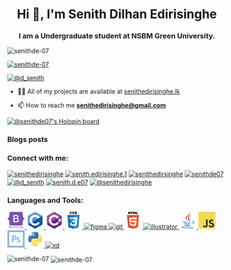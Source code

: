 <h1 align="center">Hi 👋, I'm Senith Dilhan Edirisinghe</h1>
<h3 align="center">I am a Undergraduate student at NSBM Green University.</h3>

<p align="left"> <img src="https://komarev.com/ghpvc/?username=senithde-07&label=Profile%20views&color=0e75b6&style=flat" alt="senithde-07" /> </p>

<p align="left"> <a href="https://github.com/ryo-ma/github-profile-trophy"><img src="https://github-profile-trophy.vercel.app/?username=senithde-07" alt="senithde-07" /></a> </p>

<p align="left"> <a href="https://twitter.com/@d_senith" target="blank"><img src="https://img.shields.io/twitter/follow/@d_senith?logo=twitter&style=for-the-badge" alt="@d_senith" /></a> </p>

- 👨‍💻 All of my projects are available at [senithedirisinghe.lk](senithedirisinghe.lk)

- 📫 How to reach me **senithedirisinghe@gmail.com**

[![@senithde07's Holopin board](https://holopin.me/senithde07)](https://holopin.io/@senithde07)

### Blogs posts
<!-- BLOG-POST-LIST:START -->

<h3 align="left">Connect with me:</h3>
<p align="left">
<a href="https://linkedin.com/in/senithedirisinghe" target="blank"><img align="center" src="https://raw.githubusercontent.com/rahuldkjain/github-profile-readme-generator/master/src/images/icons/Social/linked-in-alt.svg" alt="senithedirisinghe" height="30" width="40" /></a>
<a href="https://fb.com/senith.edirisinghe.1" target="blank"><img align="center" src="https://raw.githubusercontent.com/rahuldkjain/github-profile-readme-generator/master/src/images/icons/Social/facebook.svg" alt="senith.edirisinghe.1" height="30" width="40" /></a>
<a href="https://www.behance.net/senithedirsinghe" target="blank"><img align="center" src="https://raw.githubusercontent.com/rahuldkjain/github-profile-readme-generator/master/src/images/icons/Social/behance.svg" alt="senithedirsinghe" height="30" width="40" /></a>
<a href="https://dev.to/senithde07" target="blank"><img align="center" src="https://raw.githubusercontent.com/rahuldkjain/github-profile-readme-generator/master/src/images/icons/Social/devto.svg" alt="senithde07" height="30" width="40" /></a>
<a href="https://twitter.com/@d_senith" target="blank"><img align="center" src="https://raw.githubusercontent.com/rahuldkjain/github-profile-readme-generator/master/src/images/icons/Social/twitter.svg" alt="@d_senith" height="30" width="40" /></a>
<a href="https://instagram.com/senith.d.e07" target="blank"><img align="center" src="https://raw.githubusercontent.com/rahuldkjain/github-profile-readme-generator/master/src/images/icons/Social/instagram.svg" alt="senith.d.e07" height="30" width="40" /></a>
<a href="https://medium.com/@senithedirisinghe" target="blank"><img align="center" src="https://raw.githubusercontent.com/rahuldkjain/github-profile-readme-generator/master/src/images/icons/Social/medium.svg" alt="@senithedirisinghe" height="30" width="40" /></a>
</p>

<h3 align="left">Languages and Tools:</h3>
<p align="left"> <a href="https://getbootstrap.com" target="_blank" rel="noreferrer"> <img src="https://raw.githubusercontent.com/devicons/devicon/master/icons/bootstrap/bootstrap-plain-wordmark.svg" alt="bootstrap" width="40" height="40"/> </a> <a href="https://www.cprogramming.com/" target="_blank" rel="noreferrer"> <img src="https://raw.githubusercontent.com/devicons/devicon/master/icons/c/c-original.svg" alt="c" width="40" height="40"/> </a> <a href="https://www.w3schools.com/cs/" target="_blank" rel="noreferrer"> <img src="https://raw.githubusercontent.com/devicons/devicon/master/icons/csharp/csharp-original.svg" alt="csharp" width="40" height="40"/> </a> <a href="https://www.w3schools.com/css/" target="_blank" rel="noreferrer"> <img src="https://raw.githubusercontent.com/devicons/devicon/master/icons/css3/css3-original-wordmark.svg" alt="css3" width="40" height="40"/> </a> <a href="https://www.figma.com/" target="_blank" rel="noreferrer"> <img src="https://www.vectorlogo.zone/logos/figma/figma-icon.svg" alt="figma" width="40" height="40"/> </a> <a href="https://git-scm.com/" target="_blank" rel="noreferrer"> <img src="https://www.vectorlogo.zone/logos/git-scm/git-scm-icon.svg" alt="git" width="40" height="40"/> </a> <a href="https://www.w3.org/html/" target="_blank" rel="noreferrer"> <img src="https://raw.githubusercontent.com/devicons/devicon/master/icons/html5/html5-original-wordmark.svg" alt="html5" width="40" height="40"/> </a> <a href="https://www.adobe.com/in/products/illustrator.html" target="_blank" rel="noreferrer"> <img src="https://www.vectorlogo.zone/logos/adobe_illustrator/adobe_illustrator-icon.svg" alt="illustrator" width="40" height="40"/> </a> <a href="https://www.java.com" target="_blank" rel="noreferrer"> <img src="https://raw.githubusercontent.com/devicons/devicon/master/icons/java/java-original.svg" alt="java" width="40" height="40"/> </a> <a href="https://developer.mozilla.org/en-US/docs/Web/JavaScript" target="_blank" rel="noreferrer"> <img src="https://raw.githubusercontent.com/devicons/devicon/master/icons/javascript/javascript-original.svg" alt="javascript" width="40" height="40"/> </a> <a href="https://www.photoshop.com/en" target="_blank" rel="noreferrer"> <img src="https://raw.githubusercontent.com/devicons/devicon/master/icons/photoshop/photoshop-line.svg" alt="photoshop" width="40" height="40"/> </a> <a href="https://www.python.org" target="_blank" rel="noreferrer"> <img src="https://raw.githubusercontent.com/devicons/devicon/master/icons/python/python-original.svg" alt="python" width="40" height="40"/> </a> <a href="https://www.adobe.com/products/xd.html" target="_blank" rel="noreferrer"> <img src="https://cdn.worldvectorlogo.com/logos/adobe-xd.svg" alt="xd" width="40" height="40"/> </a> </p>

<p><img align="left" src="https://github-readme-stats.vercel.app/api/top-langs?username=senithde-07&show_icons=true&locale=en&layout=compact" alt="senithde-07" /></p>

<p>&nbsp;<img align="center" src="https://github-readme-stats.vercel.app/api?username=senithde-07&show_icons=true&locale=en" alt="senithde-07" /></p>

